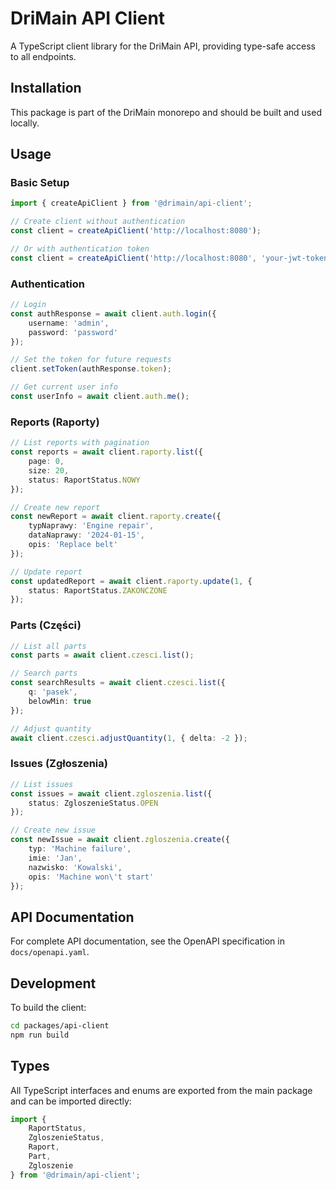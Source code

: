 # DriMain API Client

A TypeScript client library for the DriMain API, providing type-safe access to all endpoints.

## Installation

This package is part of the DriMain monorepo and should be built and used locally.

## Usage

### Basic Setup

```typescript
import { createApiClient } from '@drimain/api-client';

// Create client without authentication
const client = createApiClient('http://localhost:8080');

// Or with authentication token
const client = createApiClient('http://localhost:8080', 'your-jwt-token');
```

### Authentication

```typescript
// Login
const authResponse = await client.auth.login({
    username: 'admin',
    password: 'password'
});

// Set the token for future requests
client.setToken(authResponse.token);

// Get current user info
const userInfo = await client.auth.me();
```

### Reports (Raporty)

```typescript
// List reports with pagination
const reports = await client.raporty.list({
    page: 0,
    size: 20,
    status: RaportStatus.NOWY
});

// Create new report
const newReport = await client.raporty.create({
    typNaprawy: 'Engine repair',
    dataNaprawy: '2024-01-15',
    opis: 'Replace belt'
});

// Update report
const updatedReport = await client.raporty.update(1, {
    status: RaportStatus.ZAKONCZONE
});
```

### Parts (Części)

```typescript
// List all parts
const parts = await client.czesci.list();

// Search parts
const searchResults = await client.czesci.list({
    q: 'pasek',
    belowMin: true
});

// Adjust quantity
await client.czesci.adjustQuantity(1, { delta: -2 });
```

### Issues (Zgłoszenia)

```typescript
// List issues
const issues = await client.zgloszenia.list({
    status: ZgloszenieStatus.OPEN
});

// Create new issue
const newIssue = await client.zgloszenia.create({
    typ: 'Machine failure',
    imie: 'Jan',
    nazwisko: 'Kowalski',
    opis: 'Machine won\'t start'
});
```

## API Documentation

For complete API documentation, see the OpenAPI specification in `docs/openapi.yaml`.

## Development

To build the client:

```bash
cd packages/api-client
npm run build
```

## Types

All TypeScript interfaces and enums are exported from the main package and can be imported directly:

```typescript
import { 
    RaportStatus, 
    ZgloszenieStatus, 
    Raport, 
    Part, 
    Zgloszenie 
} from '@drimain/api-client';
```
